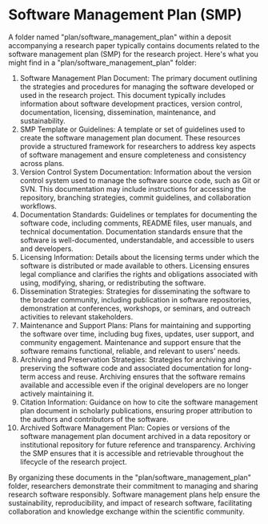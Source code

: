 # Software Management Plan (SMP)

A folder named "plan/software_management_plan" within a deposit accompanying a research paper typically contains documents related to the software management plan (SMP) for the research project. Here's what you might find in a "plan/software_management_plan" folder:

1. Software Management Plan Document: The primary document outlining the strategies and procedures for managing the software developed or used in the research project. This document typically includes information about software development practices, version control, documentation, licensing, dissemination, maintenance, and sustainability.
2. SMP Template or Guidelines: A template or set of guidelines used to create the software management plan document. These resources provide a structured framework for researchers to address key aspects of software management and ensure completeness and consistency across plans.
3. Version Control System Documentation: Information about the version control system used to manage the software source code, such as Git or SVN. This documentation may include instructions for accessing the repository, branching strategies, commit guidelines, and collaboration workflows.
4. Documentation Standards: Guidelines or templates for documenting the software code, including comments, README files, user manuals, and technical documentation. Documentation standards ensure that the software is well-documented, understandable, and accessible to users and developers.
5. Licensing Information: Details about the licensing terms under which the software is distributed or made available to others. Licensing ensures legal compliance and clarifies the rights and obligations associated with using, modifying, sharing, or redistributing the software.
6. Dissemination Strategies: Strategies for disseminating the software to the broader community, including publication in software repositories, demonstration at conferences, workshops, or seminars, and outreach activities to relevant stakeholders.
7. Maintenance and Support Plans: Plans for maintaining and supporting the software over time, including bug fixes, updates, user support, and community engagement. Maintenance and support ensure that the software remains functional, reliable, and relevant to users' needs.
8. Archiving and Preservation Strategies: Strategies for archiving and preserving the software code and associated documentation for long-term access and reuse. Archiving ensures that the software remains available and accessible even if the original developers are no longer actively maintaining it.
9. Citation Information: Guidance on how to cite the software management plan document in scholarly publications, ensuring proper attribution to the authors and contributors of the software.
10. Archived Software Management Plan: Copies or versions of the software management plan document archived in a data repository or institutional repository for future reference and transparency. Archiving the SMP ensures that it is accessible and retrievable throughout the lifecycle of the research project.

By organizing these documents in the "plan/software_management_plan" folder, researchers demonstrate their commitment to managing and sharing research software responsibly. Software management plans help ensure the sustainability, reproducibility, and impact of research software, facilitating collaboration and knowledge exchange within the scientific community.
